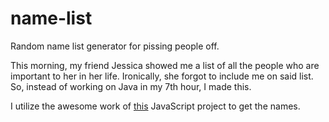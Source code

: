 # name-list
Random name list generator for pissing people off.

This morning, my friend Jessica showed me a list of all the people who are important to her in her life.
Ironically, she forgot to include me on said list. So, instead of working on Java in my 7th hour, I made this.

I utilize the awesome work of [this](https://github.com/Marak/faker.js) JavaScript project to get the names.
